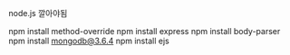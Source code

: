 node.js 깔아야됨

npm install method-override
npm install express
npm install body-parser
npm install mongodb@3.6.4
npm install ejs
